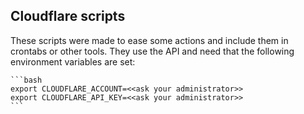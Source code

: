 ## Cloudflare scripts

These scripts were made to ease some actions and include them in crontabs or other tools.
They use the API and need that the following environment variables are set:

    ```bash
    export CLOUDFLARE_ACCOUNT=<<ask your administrator>>
    export CLOUDFLARE_API_KEY=<<ask your administrator>>
    ```

